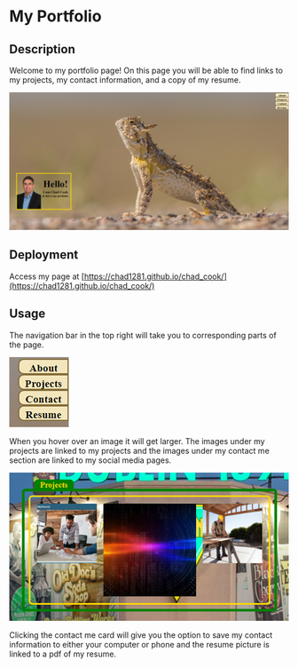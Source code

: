 # My Portfolio

## Description

Welcome to my portfolio page! On this page you will be able to find links to my projects, my contact information, and a copy of my resume. 

![Image of My Portfolio Homepage](https://github.com/Chad1281/chad_cook/blob/main/assets/images/my_portfolio_homepage.png)

## Deployment

Access my page at [https://chad1281.github.io/chad_cook/](https://chad1281.github.io/chad_cook/)

## Usage

The navigation bar in the top right will take you to corresponding parts of the page. 

![Navigation Bar](https://github.com/Chad1281/chad_cook/blob/main/assets/images/navigation.png)

When you hover over an image it will get larger. The images under my projects are linked to my projects and the images under my contact me section are linked to my social media pages. 

![Images getting larger on hover](https://github.com/Chad1281/chad_cook/blob/main/assets/images/pic_enlarge.png)

Clicking the contact me card will give you the option to save my contact information to either your computer or phone and the resume picture is linked to a pdf of my resume.

